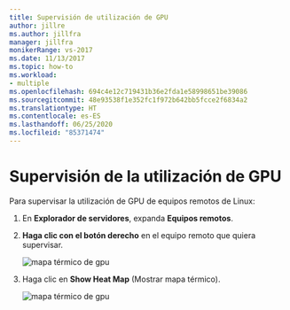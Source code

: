```yaml
---
title: Supervisión de utilización de GPU
author: jillre
ms.author: jillfra
manager: jillfra
monikerRange: vs-2017
ms.date: 11/13/2017
ms.topic: how-to
ms.workload:
- multiple
ms.openlocfilehash: 694c4e12c719431b36e2fda1e58998651be39086
ms.sourcegitcommit: 48e93538f1e352fc1f972b642bb5fcce2f6834a2
ms.translationtype: HT
ms.contentlocale: es-ES
ms.lasthandoff: 06/25/2020
ms.locfileid: "85371474"
---
```

# <a name="monitoring-gpu-utilization"></a>Supervisión de la utilización de GPU

Para supervisar la utilización de GPU de equipos remotos de Linux:

1. En **Explorador de servidores**, expanda **Equipos remotos**.
2. **Haga clic con el botón derecho** en el equipo remoto que quiera supervisar.

    ![mapa térmico de gpu](media/monitor-gpu/gpu-heatmap-0.png)

3. Haga clic en **Show Heat Map** (Mostrar mapa térmico).

    ![mapa térmico de gpu](media/monitor-gpu/heatmap.png)
